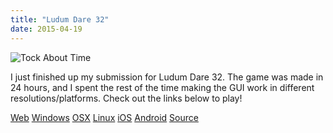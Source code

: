 ```yaml
---
title: "Ludum Dare 32"
date: 2015-04-19
---
```

![Tock About Time](/img/TockAboutTimeLD32.jpg)

I just finished up my submission for Ludum Dare 32\. The game was made in 24 hours, and I spent the rest of the time making the GUI work in different resolutions/platforms. Check out the links below to play!

<p>
<a href="/bin/tockAboutTime/web.html">Web</a>
<a href="/bin/tockAboutTime/TockAboutTime.windows.zip">Windows</a>
<a href="/bin/tockAboutTime/TockAboutTime.OSX.zip">OSX</a>
<a href="/bin/tockAboutTime/TockAboutTime.linux.tgz">Linux</a>
<a href="/bin/tockAboutTime/TockAboutTime.iOS.tgz">iOS</a>
<a href="/bin/tockAboutTime/TockAboutTime.apk">Android</a>
<a href="https://github.com/astropuffin/LudumDare32">Source</a>
</p>
